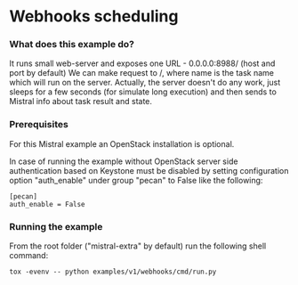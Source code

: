 Webhooks scheduling
===================

### What does this example do?

It runs small web-server and exposes one URL - 0.0.0.0:8988/ (host and port by default)
We can make request to /<name>, where name is the task name which will run on the server.
Actually, the server doesn't do any work, just sleeps for a few seconds (for simulate long execution) and then sends to Mistral info about task result and state.

### Prerequisites
For this Mistral example an OpenStack installation is optional.

In case of running the example without OpenStack server side authentication
based on Keystone must be disabled by setting configuration option "auth_enable"
under group "pecan" to False like the following:

    [pecan]
    auth_enable = False

### Running the example
From the root folder ("mistral-extra" by default) run the following shell command:

    tox -evenv -- python examples/v1/webhooks/cmd/run.py
